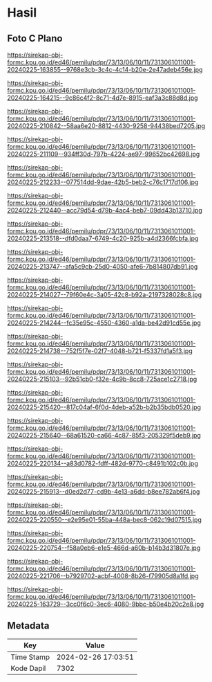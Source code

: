 # Hasil

## Foto C Plano

https://sirekap-obj-formc.kpu.go.id/ed46/pemilu/pdpr/73/13/06/10/11/7313061011001-20240225-163855--9768e3cb-3c4c-4c14-b20e-2e47adeb456e.jpg

https://sirekap-obj-formc.kpu.go.id/ed46/pemilu/pdpr/73/13/06/10/11/7313061011001-20240225-164215--9c86c4f2-8c71-4d7e-8915-eaf3a3c88d8d.jpg

https://sirekap-obj-formc.kpu.go.id/ed46/pemilu/pdpr/73/13/06/10/11/7313061011001-20240225-210842--58aa6e20-8812-4430-9258-94438bed7205.jpg

https://sirekap-obj-formc.kpu.go.id/ed46/pemilu/pdpr/73/13/06/10/11/7313061011001-20240225-211109--934ff30d-797b-4224-ae97-99652bc42698.jpg

https://sirekap-obj-formc.kpu.go.id/ed46/pemilu/pdpr/73/13/06/10/11/7313061011001-20240225-212233--077514dd-9dae-42b5-beb2-c76c1717d106.jpg

https://sirekap-obj-formc.kpu.go.id/ed46/pemilu/pdpr/73/13/06/10/11/7313061011001-20240225-212440--acc79d54-d79b-4ac4-beb7-09dd43b13710.jpg

https://sirekap-obj-formc.kpu.go.id/ed46/pemilu/pdpr/73/13/06/10/11/7313061011001-20240225-213518--dfd0daa7-6749-4c20-925b-a4d2366fcbfa.jpg

https://sirekap-obj-formc.kpu.go.id/ed46/pemilu/pdpr/73/13/06/10/11/7313061011001-20240225-213747--afa5c9cb-25d0-4050-afe6-7b814807db91.jpg

https://sirekap-obj-formc.kpu.go.id/ed46/pemilu/pdpr/73/13/06/10/11/7313061011001-20240225-214027--79f60e4c-3a05-42c8-b92a-2197328028c8.jpg

https://sirekap-obj-formc.kpu.go.id/ed46/pemilu/pdpr/73/13/06/10/11/7313061011001-20240225-214244--fc35e95c-4550-4360-a1da-be42d91cd55e.jpg

https://sirekap-obj-formc.kpu.go.id/ed46/pemilu/pdpr/73/13/06/10/11/7313061011001-20240225-214738--752f5f7e-02f7-4048-b721-f5337fd1a5f3.jpg

https://sirekap-obj-formc.kpu.go.id/ed46/pemilu/pdpr/73/13/06/10/11/7313061011001-20240225-215103--92b51cb0-f32e-4c9b-8cc8-725ace1c2718.jpg

https://sirekap-obj-formc.kpu.go.id/ed46/pemilu/pdpr/73/13/06/10/11/7313061011001-20240225-215420--817c04af-6f0d-4deb-a52b-b2b35bdb0520.jpg

https://sirekap-obj-formc.kpu.go.id/ed46/pemilu/pdpr/73/13/06/10/11/7313061011001-20240225-215640--68a61520-ca66-4c87-85f3-205329f5deb9.jpg

https://sirekap-obj-formc.kpu.go.id/ed46/pemilu/pdpr/73/13/06/10/11/7313061011001-20240225-220134--a83d0782-fdff-482d-9770-c8491b102c0b.jpg

https://sirekap-obj-formc.kpu.go.id/ed46/pemilu/pdpr/73/13/06/10/11/7313061011001-20240225-215913--d0ed2d77-cd9b-4e13-a6dd-b8ee782ab6f4.jpg

https://sirekap-obj-formc.kpu.go.id/ed46/pemilu/pdpr/73/13/06/10/11/7313061011001-20240225-220550--e2e95e01-55ba-448a-bec8-062c19d07515.jpg

https://sirekap-obj-formc.kpu.go.id/ed46/pemilu/pdpr/73/13/06/10/11/7313061011001-20240225-220754--f58a0eb6-e1e5-466d-a60b-b14b3d31807e.jpg

https://sirekap-obj-formc.kpu.go.id/ed46/pemilu/pdpr/73/13/06/10/11/7313061011001-20240225-221706--b7929702-acbf-4008-8b26-f79905d8a1fd.jpg

https://sirekap-obj-formc.kpu.go.id/ed46/pemilu/pdpr/73/13/06/10/11/7313061011001-20240225-163729--3cc0f6c0-3ec6-4080-9bbc-b50e4b20c2e8.jpg


## Metadata

| Key        | Value               |
| ---------- | ------------------- |
| Time Stamp | 2024-02-26 17:03:51 |
| Kode Dapil | 7302                |



